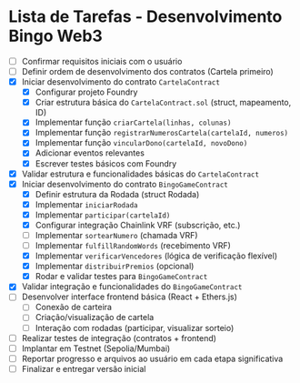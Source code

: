 # Lista de Tarefas - Desenvolvimento Bingo Web3

- [ ] Confirmar requisitos iniciais com o usuário
- [ ] Definir ordem de desenvolvimento dos contratos (Cartela primeiro)
- [x] Iniciar desenvolvimento do contrato `CartelaContract`
    - [x] Configurar projeto Foundry
    - [x] Criar estrutura básica do `CartelaContract.sol` (struct, mapeamento, ID)
    - [x] Implementar função `criarCartela(linhas, colunas)`
    - [x] Implementar função `registrarNumerosCartela(cartelaId, numeros)`
    - [x] Implementar função `vincularDono(cartelaId, novoDono)`
    - [x] Adicionar eventos relevantes
    - [x] Escrever testes básicos com Foundry
- [x] Validar estrutura e funcionalidades básicas do `CartelaContract`
- [x] Iniciar desenvolvimento do contrato `BingoGameContract`
    - [x] Definir estrutura da Rodada (struct Rodada)
    - [x] Implementar `iniciarRodada`
    - [x] Implementar `participar(cartelaId)`
    - [x] Configurar integração Chainlink VRF (subscrição, etc.)
    - [ ] Implementar `sortearNumero` (chamada VRF)
    - [ ] Implementar `fulfillRandomWords` (recebimento VRF)
    - [x] Implementar `verificarVencedores` (lógica de verificação flexível)
    - [x] Implementar `distribuirPremios` (opcional)
    - [x] Rodar e validar testes para `BingoGameContract`
- [x] Validar integração e funcionalidades do `BingoGameContract`
- [ ] Desenvolver interface frontend básica (React + Ethers.js)
    - [ ] Conexão de carteira
    - [ ] Criação/visualização de cartela
    - [ ] Interação com rodadas (participar, visualizar sorteio)
- [ ] Realizar testes de integração (contratos + frontend)
- [ ] Implantar em Testnet (Sepolia/Mumbai)
- [ ] Reportar progresso e arquivos ao usuário em cada etapa significativa
- [ ] Finalizar e entregar versão inicial
